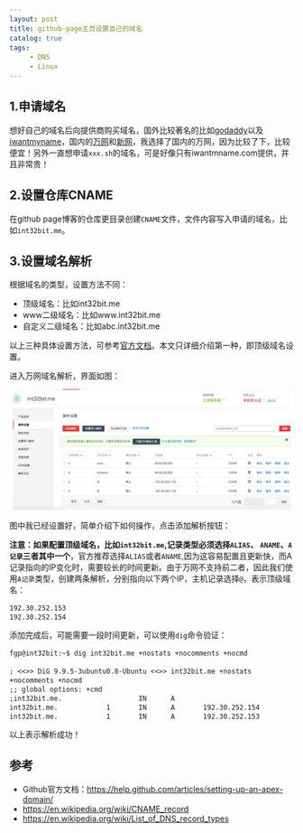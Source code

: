```yaml
---
layout: post
title: github-page主页设置自己的域名
catalog: true
tags:
     - DNS
     - Linux
---
```

## 1.申请域名

想好自己的域名后向提供商购买域名，国外比较著名的比如[godaddy](http://godaddy.com)以及[iwantmyname](https://iwantmyname.com)，国内的[万网](https://wanwang.aliyun.com/)和[新网](http://www.xinnet.com/)，我选择了国内的万网，因为比较了下，比较便宜！另外一直想申请`xxx.sh`的域名，可是好像只有iwantmname.com提供，并且非常贵！

## 2.设置仓库CNAME

在github page博客的仓库更目录创建`CNAME`文件，文件内容写入申请的域名，比如`int32bit.me`。

## 3.设置域名解析

根据域名的类型，设置方法不同：

* 顶级域名：比如int32bit.me
* www二级域名：比如www.int32bit.me
* 自定义二级域名：比如abc.int32bit.me

以上三种具体设置方法，可参考[官方文档](https://help.github.com/articles/quick-start-setting-up-a-custom-domain/)。本文只详细介绍第一种，即顶级域名设置。

进入万网域名解析，界面如图：

![万网域名解析](/img/posts/github-page主页设置自己的域名/wanwang.png)

图中我已经设置好，简单介绍下如何操作，点击添加解析按钮：

**注意：如果配置顶级域名，比如`int32bit.me`,记录类型必须选择`ALIAS`、 `ANAME`、`A记录`三者其中一个**，官方推荐选择`ALIAS`或者`ANAME`,因为这容易配置且更新快，而A记录指向的IP变化时，需要较长的时间更新。由于万网不支持前二者，因此我们使用`A记录`类型，创建两条解析，分别指向以下两个IP，主机记录选择`@`，表示顶级域名：

```
192.30.252.153
192.30.252.154
```

添加完成后，可能需要一段时间更新，可以使用`dig`命令验证：

```
fgp@int32bit:~$ dig int32bit.me +nostats +nocomments +nocmd

; <<>> DiG 9.9.5-3ubuntu0.8-Ubuntu <<>> int32bit.me +nostats +nocomments +nocmd
;; global options: +cmd
;int32bit.me.                   IN      A
int32bit.me.            1       IN      A       192.30.252.154
int32bit.me.            1       IN      A       192.30.252.153
```

以上表示解析成功！

## 参考

* Github官方文档：https://help.github.com/articles/setting-up-an-apex-domain/
* https://en.wikipedia.org/wiki/CNAME_record
* https://en.wikipedia.org/wiki/List_of_DNS_record_types
